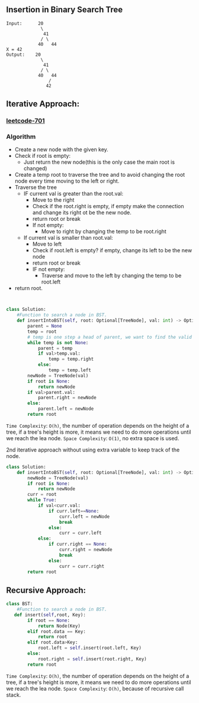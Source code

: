 ## Insertion in Binary Search Tree

```plaintext
Input:      20
             \
              41
             / \
            40   44
X = 42
Output:    20
             \
              41
             / \
            40   44
                /
               42
```

## Iterative Approach:

<h3><a href="https://leetcode.com/problems/insert-into-a-binary-search-tree/submissions/1263682735/">leetcode-701</a></h3>

### Algorithm

- Create a new node with the given key.
- Check if root is empty:
  - Just return the new node(this is the only case the main root is changed)
- Create a temp root to traverse the tree and to avoid changing the root node every time moving to the left or right.
- Traverse the tree
  - IF current val is greater than the root.val:
    - Move to the right
    - Check if the root.right is empty, if empty make the connection and change its right ot be the new node.
    - return root or break
    - If not empty:
      - Move to right by changing the temp to be root.right
  - If current val is smaller than root.val:
    - Move to left
    - Check if root.left is empty? if empty, change its left to be the new node
    - return root or break
    - IF not empty:
      - Traverse and move to the left by changing the temp to be root.left
- return root.

```py


class Solution:
    #Function to search a node in BST.
    def insertIntoBST(self, root: Optional[TreeNode], val: int) -> Optional[TreeNode]:
        parent = None
        temp = root
        # temp is one step a head of parent, we want to find the valid node with value None.
        while temp is not None:
            parent = temp
            if val>temp.val:
                temp = temp.right
            else:
                temp = temp.left
        newNode = TreeNode(val)
        if root is None:
            return newNode
        if val>parent.val:
            parent.right = newNode
        else:
            parent.left = newNode
        return root
```

`Time Complexity`: `O(h)`, the number of operation depends on the height of a tree, if a tree's height is more, it means we need to do more operations until we reach the lea node.
`Space Complexity`: `O(1)`, no extra space is used.

2nd iterative approach without using extra variable to keep track of the node.

```py
class Solution:
    def insertIntoBST(self, root: Optional[TreeNode], val: int) -> Optional[TreeNode]:
        newNode = TreeNode(val)
        if root is None:
            return newNode
        curr = root
        while True:
            if val<curr.val:
                if curr.left==None:
                    curr.left = newNode
                    break
                else:
                    curr = curr.left
            else:
                if curr.right == None:
                    curr.right = newNode
                    break
                else:
                    curr = curr.right
        return root

```

## Recursive Approach:

```py
class BST:
    #Function to search a node in BST.
   def insert(self,root, Key):
        if root == None:
            return Node(Key)
        elif root.data == Key:
            return root
        elif root.data>Key:
            root.left = self.insert(root.left, Key)
        else:
            root.right = self.insert(root.right, Key)
        return root
```

`Time Complexity`: `O(h)`, the number of operation depends on the height of a tree, if a tree's height is more, it means we need to do more operations until we reach the lea node.
`Space Complexity`: `O(h)`, because of recursive call stack.
